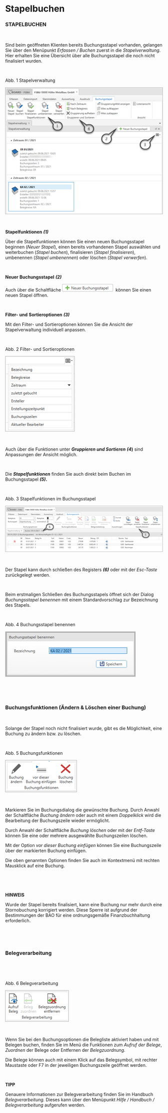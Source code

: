 # Stapelbuchen

### STAPELBUCHEN

&nbsp;

Sind beim geöffneten Klienten bereits Buchungsstapel vorhanden, gelangen Sie über den Menüpunkt *Erfassen / Buchen* zuerst in die *Stapelverwaltung*. Hier erhalten Sie eine Übersicht über alle Buchungsstapel die noch nicht finalisiert wurden.

&nbsp;

Abb. 1 Stapelverwaltung

![Image](<../lib/NeuesElement28.png>)

&nbsp;

**Stapelfunktionen** ***(1)***

Über die Stapelfunktionen können Sie einen neuen Buchungsstapel beginnen (*Neuer Stapel*), einen bereits vorhandenen Stapel auswählen und weiterbuchen (*Stapel buchen*), finalisieren (*Stapel finalisieren*), umbenennen (*Stapel umbenennen*) oder löschen (*Stapel verwerfen*).

&nbsp;

**Neuer** **Buchungsstapel** ***(2)***

Auch über die Schaltfläche ![Image](<../lib/NeuesElement27.png>)&nbsp; können Sie einen neuen Stapel öffnen.

&nbsp;

**Filter-** **und** **Sortieroptionen** ***(3)***

Mit den Filter- und Sortieroptionen können Sie die Ansicht der Stapelverwaltung individuell anpassen.&nbsp;

&nbsp;

Abb. 2 Filter- und Sortieroptionen

![Image](<../lib/NeuesElement26.png>)

&nbsp;

Auch über die Funktionen unter ***Gruppieren und Sortieren*** ***(4*)** sind Anpassungen der Ansicht möglich.

&nbsp;

Die ***Stapelfunktionen*** finden Sie auch direkt beim Buchen im Buchungsstapel ***(5)*.**

&nbsp;

Abb. 3 Stapelfunktionen im Buchungsstapel

![Image](<../lib/NeuesElement25.png>)

&nbsp;

Der Stapel kann durch schließen des Registers ***(6)*** oder mit der *Esc-Taste* zurückgelegt werden.

&nbsp;

Beim erstmaligen Schließen des Buchungsstapels öffnet sich der Dialog *Buchungsstapel benennen* mit einem Standardvorschlag zur Bezeichnung des Stapels.

&nbsp;

Abb. 4 Buchungsstapel benennen

![Image](<../lib/NeuesElement24.png>)

&nbsp;

&nbsp;

### Buchungsfunktionen (Ändern \& Löschen einer Buchung)

&nbsp;

Solange der Stapel noch nicht finalisiert wurde, gibt es die Möglichkeit, eine Buchung zu ändern bzw. zu löschen.

&nbsp;

Abb. 5 Buchungsfunktionen

![Image](<../lib/NeuesElement23.png>)

&nbsp;

Markieren Sie im Buchungsdialog die gewünschte Buchung. Durch Anwahl der Schaltfläche *Buchung ändern* oder auch mit einem *Doppelklick* wird die Bearbeitung der Buchungszeile wieder ermöglicht.&nbsp;

Durch Anwahl der Schaltfläche *Buchung löschen* oder mit der *Entf-Taste* können Sie eine oder mehrere ausgewählte Buchungszeilen löschen. &nbsp;

Mit der Option *vor dieser Buchung einfügen* können Sie eine Buchungszeile über der markierten Buchung einfügen.

Die oben genannten Optionen finden Sie auch im Kontextmenü mit rechten Mausklick auf eine Buchung.

&nbsp;

&nbsp;

**HINWEIS**

Wurde der Stapel bereits finalisiert, kann eine Buchung nur mehr durch eine Stornobuchung korrigiert werden. Diese Sperre ist aufgrund der Bestimmungen der BAO für eine ordnungsgemäße Finanzbuchhaltung erforderlich.

&nbsp;

&nbsp;

### Belegverarbeitung

&nbsp;

&nbsp;

Abb. 6 Belegverarbeitung

![Image](<../lib/NeuesElement22.png>)

&nbsp;

Wenn Sie bei den Buchungsoptionen die Belegliste aktiviert haben und mit Belegen buchen, finden Sie im Menü die Funktionen zum *Aufruf der Belege*, *Zuordnen* der Belege oder Entfernen der *Belegzuordnung.*

Die Belege können auch mit einem Klick auf das Belegsymbol, mit rechter Maustaste oder F7 in der jeweiligen Buchungszeile geöffnet werden.

&nbsp;

**TIPP**

Genauere Informationen zur Belegverarbeitung finden Sie im Handbuch *Belegverarbeitung.* Dieses kann über den Menüpunkt *Hilfe / Handbuch / Belegverarbeitung* aufgerufen werden.

&nbsp;

&nbsp;

&nbsp;

